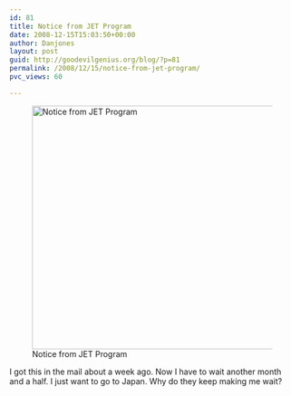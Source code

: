 ```yaml
---
id: 81
title: Notice from JET Program
date: 2008-12-15T15:03:50+00:00
author: Danjones
layout: post
guid: http://goodevilgenius.org/blog/?p=81
permalink: /2008/12/15/notice-from-jet-program/
pvc_views: 60

---
```

<figure class="figure alignnone"><a href="http://goodevilgenius.org/blog/2008/12/15/notice-from-jet-program/jet_notice_web/" rel="attachment wp-att-80"><img src="http://danielrayjones.blogs.goodevilgenius.org/files/2008/12/jet_notice_web.jpg" alt="Notice from JET Program" width="640" height="430" class="size-full wp-image-80" /></a><figcaption>Notice from JET Program</figcaption></figure> 

I got this in the mail about a week ago. Now I have to wait another month and a half. I just want to go to Japan. Why do they keep making me wait?
